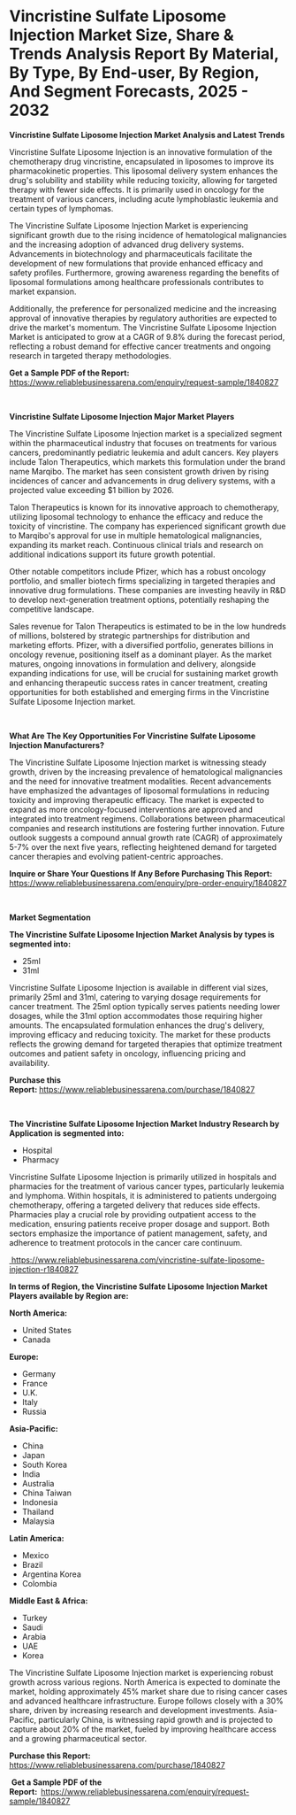 <p><h1>Vincristine Sulfate Liposome Injection Market Size, Share & Trends Analysis Report By Material, By Type, By End-user, By Region, And Segment Forecasts, 2025 - 2032</h1></p><p><strong>Vincristine Sulfate Liposome Injection Market Analysis and Latest Trends</strong></p>
<p><p>Vincristine Sulfate Liposome Injection is an innovative formulation of the chemotherapy drug vincristine, encapsulated in liposomes to improve its pharmacokinetic properties. This liposomal delivery system enhances the drug's solubility and stability while reducing toxicity, allowing for targeted therapy with fewer side effects. It is primarily used in oncology for the treatment of various cancers, including acute lymphoblastic leukemia and certain types of lymphomas.</p><p>The Vincristine Sulfate Liposome Injection Market is experiencing significant growth due to the rising incidence of hematological malignancies and the increasing adoption of advanced drug delivery systems. Advancements in biotechnology and pharmaceuticals facilitate the development of new formulations that provide enhanced efficacy and safety profiles. Furthermore, growing awareness regarding the benefits of liposomal formulations among healthcare professionals contributes to market expansion.</p><p>Additionally, the preference for personalized medicine and the increasing approval of innovative therapies by regulatory authorities are expected to drive the market's momentum. The Vincristine Sulfate Liposome Injection Market is anticipated to grow at a CAGR of 9.8% during the forecast period, reflecting a robust demand for effective cancer treatments and ongoing research in targeted therapy methodologies.</p></p>
<p><strong>Get a Sample PDF of the Report:&nbsp;</strong> <a href="https://www.reliablebusinessarena.com/enquiry/request-sample/1840827?utm_campaign=3610&utm_medium=2&utm_source=Github&utm_content=ia&utm_term=19042025&utm_id=vincristine-sulfate-liposome-injection">https://www.reliablebusinessarena.com/enquiry/request-sample/1840827</a></p>
<p>&nbsp;</p>
<p><strong>Vincristine Sulfate Liposome Injection Major Market Players</strong></p>
<p><p>The Vincristine Sulfate Liposome Injection market is a specialized segment within the pharmaceutical industry that focuses on treatments for various cancers, predominantly pediatric leukemia and adult cancers. Key players include Talon Therapeutics, which markets this formulation under the brand name Marqibo. The market has seen consistent growth driven by rising incidences of cancer and advancements in drug delivery systems, with a projected value exceeding $1 billion by 2026.</p><p>Talon Therapeutics is known for its innovative approach to chemotherapy, utilizing liposomal technology to enhance the efficacy and reduce the toxicity of vincristine. The company has experienced significant growth due to Marqibo's approval for use in multiple hematological malignancies, expanding its market reach. Continuous clinical trials and research on additional indications support its future growth potential.</p><p>Other notable competitors include Pfizer, which has a robust oncology portfolio, and smaller biotech firms specializing in targeted therapies and innovative drug formulations. These companies are investing heavily in R&D to develop next-generation treatment options, potentially reshaping the competitive landscape.</p><p>Sales revenue for Talon Therapeutics is estimated to be in the low hundreds of millions, bolstered by strategic partnerships for distribution and marketing efforts. Pfizer, with a diversified portfolio, generates billions in oncology revenue, positioning itself as a dominant player. As the market matures, ongoing innovations in formulation and delivery, alongside expanding indications for use, will be crucial for sustaining market growth and enhancing therapeutic success rates in cancer treatment, creating opportunities for both established and emerging firms in the Vincristine Sulfate Liposome Injection market.</p></p>
<p>&nbsp;</p>
<p><strong>What Are The Key Opportunities For Vincristine Sulfate Liposome Injection Manufacturers?</strong></p>
<p><p>The Vincristine Sulfate Liposome Injection market is witnessing steady growth, driven by the increasing prevalence of hematological malignancies and the need for innovative treatment modalities. Recent advancements have emphasized the advantages of liposomal formulations in reducing toxicity and improving therapeutic efficacy. The market is expected to expand as more oncology-focused interventions are approved and integrated into treatment regimens. Collaborations between pharmaceutical companies and research institutions are fostering further innovation. Future outlook suggests a compound annual growth rate (CAGR) of approximately 5-7% over the next five years, reflecting heightened demand for targeted cancer therapies and evolving patient-centric approaches.</p></p>
<p><strong>Inquire or Share Your Questions If Any Before Purchasing This Report:</strong> <a href="https://www.reliablebusinessarena.com/enquiry/pre-order-enquiry/1840827?utm_campaign=3610&utm_medium=2&utm_source=Github&utm_content=ia&utm_term=19042025&utm_id=vincristine-sulfate-liposome-injection">https://www.reliablebusinessarena.com/enquiry/pre-order-enquiry/1840827</a></p>
<p>&nbsp;</p>
<p><strong>Market Segmentation</strong></p>
<p><strong>The Vincristine Sulfate Liposome Injection Market Analysis by types is segmented into:</strong></p>
<p><ul><li>25ml</li><li>31ml</li></ul></p>
<p><p>Vincristine Sulfate Liposome Injection is available in different vial sizes, primarily 25ml and 31ml, catering to varying dosage requirements for cancer treatment. The 25ml option typically serves patients needing lower dosages, while the 31ml option accommodates those requiring higher amounts. The encapsulated formulation enhances the drug's delivery, improving efficacy and reducing toxicity. The market for these products reflects the growing demand for targeted therapies that optimize treatment outcomes and patient safety in oncology, influencing pricing and availability.</p></p>
<p><strong>Purchase this Report:&nbsp;</strong><a href="https://www.reliablebusinessarena.com/purchase/1840827?utm_campaign=3610&utm_medium=2&utm_source=Github&utm_content=ia&utm_term=19042025&utm_id=vincristine-sulfate-liposome-injection">https://www.reliablebusinessarena.com/purchase/1840827</a></p>
<p>&nbsp;</p>
<p><strong>The Vincristine Sulfate Liposome Injection Market Industry Research by Application is segmented into:</strong></p>
<p><ul><li>Hospital</li><li>Pharmacy</li></ul></p>
<p><p>Vincristine Sulfate Liposome Injection is primarily utilized in hospitals and pharmacies for the treatment of various cancer types, particularly leukemia and lymphoma. Within hospitals, it is administered to patients undergoing chemotherapy, offering a targeted delivery that reduces side effects. Pharmacies play a crucial role by providing outpatient access to the medication, ensuring patients receive proper dosage and support. Both sectors emphasize the importance of patient management, safety, and adherence to treatment protocols in the cancer care continuum.</p></p>
<p><a href="https://www.reliablebusinessarena.com/vincristine-sulfate-liposome-injection-r1840827?utm_campaign=3610&utm_medium=2&utm_source=Github&utm_content=ia&utm_term=19042025&utm_id=vincristine-sulfate-liposome-injection">&nbsp;https://www.reliablebusinessarena.com/vincristine-sulfate-liposome-injection-r1840827</a></p>
<p><strong>In terms of Region, the Vincristine Sulfate Liposome Injection Market Players available by Region are:</strong></p>
<p>
    <p> <strong> North America: </strong>
        <ul>
            <li>United States</li>
            <li>Canada</li>
        </ul>
        </p> 
    <p> <strong> Europe: </strong>
        <ul>
            <li>Germany</li>
            <li>France</li>
            <li>U.K.</li>
            <li>Italy</li>
            <li>Russia</li>
        </ul>
        </p> 
    <p> <strong> Asia-Pacific: </strong>
        <ul>
            <li>China</li>
            <li>Japan</li>
            <li>South Korea</li>
            <li>India</li>
            <li>Australia</li>
            <li>China Taiwan</li>
            <li>Indonesia</li>
            <li>Thailand</li>
            <li>Malaysia</li>
        </ul>
        </p> 
    <p> <strong> Latin America: </strong>
        <ul>
            <li>Mexico</li>
            <li>Brazil</li>
            <li>Argentina Korea</li>
            <li>Colombia</li>
        </ul>
        </p> 
    <p> <strong> Middle East & Africa: </strong>
        <ul>
            <li>Turkey</li>
            <li>Saudi</li>
            <li>Arabia</li>
            <li>UAE</li>
            <li>Korea</li>
        </ul>
    </p>
    </p>
<p><p>The Vincristine Sulfate Liposome Injection market is experiencing robust growth across various regions. North America is expected to dominate the market, holding approximately 45% market share due to rising cancer cases and advanced healthcare infrastructure. Europe follows closely with a 30% share, driven by increasing research and development investments. Asia-Pacific, particularly China, is witnessing rapid growth and is projected to capture about 20% of the market, fueled by improving healthcare access and a growing pharmaceutical sector.</p></p>
<p><strong>Purchase this Report: </strong><a href="https://www.reliablebusinessarena.com/purchase/1840827?utm_campaign=3610&utm_medium=2&utm_source=Github&utm_content=ia&utm_term=19042025&utm_id=vincristine-sulfate-liposome-injection">https://www.reliablebusinessarena.com/purchase/1840827</a></p>
<p>&nbsp;<strong>Get a Sample PDF of the Report:&nbsp;&nbsp;</strong><a href="https://www.reliablebusinessarena.com/enquiry/request-sample/1840827?utm_campaign=3610&utm_medium=2&utm_source=Github&utm_content=ia&utm_term=19042025&utm_id=vincristine-sulfate-liposome-injection">https://www.reliablebusinessarena.com/enquiry/request-sample/1840827</a></p>
<p><strong></strong></p>
<p><p></p><p></p><p></p></p>